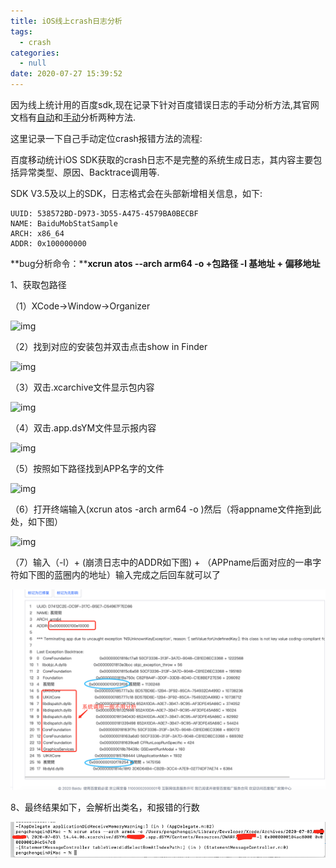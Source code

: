 ```yaml
---
title: iOS线上crash日志分析
tags:
  - crash
categories:
  - null
date: 2020-07-27 15:39:52
---
```


因为线上统计用的百度sdk,现在记录下针对百度错误日志的手动分析方法,其官网文档有[自动](https://mtj.baidu.com/static/userguide/book/ios/adconfig/crash/auto.html)和[手动](https://mtj.baidu.com/static/userguide/book/ios/adconfig/crash/manual.html)分析两种方法.

这里记录一下自己手动定位crash报错方法的流程:

百度移动统计iOS SDK获取的crash日志不是完整的系统生成日志，其内容主要包括异常类型、原因、Backtrace调用等.

SDK V3.5及以上的SDK，日志格式会在头部新增相关信息，如下:

```
UUID: 538572BD-D973-3D55-A475-4579BA0BECBF
NAME: BaiduMobStatSample
ARCH: x86_64
ADDR: 0x100000000
```

**bug分析命令：****xcrun atos --arch arm64 -o +包路径 -l 基地址 + 偏移地址**

<!--more-->

1、获取包路径

 （1）XCode->Window->Organizer

![img](https://img-blog.csdnimg.cn/20190610115716978.png?x-oss-process=image/watermark,type_ZmFuZ3poZW5naGVpdGk,shadow_10,text_aHR0cHM6Ly9ibG9nLmNzZG4ubmV0L20wXzM3ODczNzkz,size_16,color_FFFFFF,t_70)

（2）找到对应的安装包并双击点击show in Finder

![img](https://img-blog.csdnimg.cn/20190610120252585.png?x-oss-process=image/watermark,type_ZmFuZ3poZW5naGVpdGk,shadow_10,text_aHR0cHM6Ly9ibG9nLmNzZG4ubmV0L20wXzM3ODczNzkz,size_16,color_FFFFFF,t_70)

（3）双击.xcarchive文件显示包内容

![img](https://img-blog.csdnimg.cn/20190610120610334.png?x-oss-process=image/watermark,type_ZmFuZ3poZW5naGVpdGk,shadow_10,text_aHR0cHM6Ly9ibG9nLmNzZG4ubmV0L20wXzM3ODczNzkz,size_16,color_FFFFFF,t_70)

（4）双击.app.dsYM文件显示报内容

![img](https://img-blog.csdnimg.cn/20190610160117190.png?x-oss-process=image/watermark,type_ZmFuZ3poZW5naGVpdGk,shadow_10,text_aHR0cHM6Ly9ibG9nLmNzZG4ubmV0L20wXzM3ODczNzkz,size_16,color_FFFFFF,t_70)

（5）按照如下路径找到APP名字的文件

![img](https://img-blog.csdnimg.cn/2019061012203775.png)

（6）打开终端输入(xcrun atos -arch arm64 -o )然后（将appname文件拖到此处，如下图）

![img](https://img-blog.csdnimg.cn/20190610161653893.png?x-oss-process=image/watermark,type_ZmFuZ3poZW5naGVpdGk,shadow_10,text_aHR0cHM6Ly9ibG9nLmNzZG4ubmV0L20wXzM3ODczNzkz,size_16,color_FFFFFF,t_70)

（7）输入（-l）+ (崩溃日志中的ADDR如下图) + （APPname后面对应的一串字符如下图的蓝圈内的地址）输入完成之后回车就可以了

![image-20200728150717487](iOS线上错误日志常用分析/image-20200728150717487.png)



8、最终结果如下，会解析出类名，和报错的行数

![image-20200728150900412](iOS线上错误日志常用分析/image-20200728150900412.png)